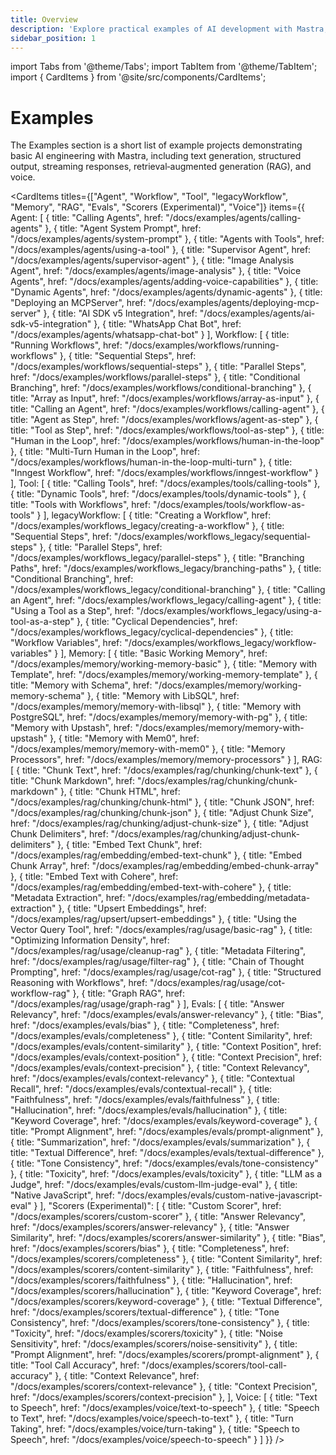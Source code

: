 ```yaml
---
title: Overview
description: 'Explore practical examples of AI development with Mastra, including text generation, RAG implementations, structured outputs, and multi-modal interactions. Learn how to build AI applications using OpenAI, Anthropic, and Google Gemini.'
sidebar_position: 1
---
```


import Tabs from '@theme/Tabs';
import TabItem from '@theme/TabItem';
import { CardItems } from '@site/src/components/CardItems';

# Examples

The Examples section is a short list of example projects demonstrating basic AI engineering with Mastra, including text generation, structured output, streaming responses, retrieval‐augmented generation (RAG), and voice.

<CardItems
titles={["Agent", "Workflow", "Tool", "legacyWorkflow", "Memory", "RAG", "Evals", "Scorers (Experimental)", "Voice"]}
items={{
    Agent: [
      { title: "Calling Agents", href: "/docs/examples/agents/calling-agents" },
      { title: "Agent System Prompt", href: "/docs/examples/agents/system-prompt" },
      { title: "Agents with Tools", href: "/docs/examples/agents/using-a-tool" },
      { title: "Supervisor Agent", href: "/docs/examples/agents/supervisor-agent" },
      { title: "Image Analysis Agent", href: "/docs/examples/agents/image-analysis" },
      { title: "Voice Agents", href: "/docs/examples/agents/adding-voice-capabilities" },
      { title: "Dynamic Agents", href: "/docs/examples/agents/dynamic-agents" },
      { title: "Deploying an MCPServer", href: "/docs/examples/agents/deploying-mcp-server" },
      { title: "AI SDK v5 Integration", href: "/docs/examples/agents/ai-sdk-v5-integration" },
      { title: "WhatsApp Chat Bot", href: "/docs/examples/agents/whatsapp-chat-bot" }
    ],
    Workflow: [
      { title: "Running Workflows", href: "/docs/examples/workflows/running-workflows" },
      { title: "Sequential Steps", href: "/docs/examples/workflows/sequential-steps" },
      { title: "Parallel Steps", href: "/docs/examples/workflows/parallel-steps" },
      { title: "Conditional Branching", href: "/docs/examples/workflows/conditional-branching" },
      { title: "Array as Input", href: "/docs/examples/workflows/array-as-input" },
      { title: "Calling an Agent", href: "/docs/examples/workflows/calling-agent" },
      { title: "Agent as Step", href: "/docs/examples/workflows/agent-as-step" },
      { title: "Tool as Step", href: "/docs/examples/workflows/tool-as-step" },
      { title: "Human in the Loop", href: "/docs/examples/workflows/human-in-the-loop" },
      { title: "Multi-Turn Human in the Loop", href: "/docs/examples/workflows/human-in-the-loop-multi-turn" },
      { title: "Inngest Workflow", href: "/docs/examples/workflows/inngest-workflow" }
    ],
    Tool: [
      { title: "Calling Tools", href: "/docs/examples/tools/calling-tools" },
      { title: "Dynamic Tools", href: "/docs/examples/tools/dynamic-tools" },
      { title: "Tools with Workflows", href: "/docs/examples/tools/workflow-as-tools" }
    ],
    legacyWorkflow: [
      { title: "Creating a Workflow", href: "/docs/examples/workflows_legacy/creating-a-workflow" },
      { title: "Sequential Steps", href: "/docs/examples/workflows_legacy/sequential-steps" },
      { title: "Parallel Steps", href: "/docs/examples/workflows_legacy/parallel-steps" },
      { title: "Branching Paths", href: "/docs/examples/workflows_legacy/branching-paths" },
      { title: "Conditional Branching", href: "/docs/examples/workflows_legacy/conditional-branching" },
      { title: "Calling an Agent", href: "/docs/examples/workflows_legacy/calling-agent" },
      { title: "Using a Tool as a Step", href: "/docs/examples/workflows_legacy/using-a-tool-as-a-step" },
      { title: "Cyclical Dependencies", href: "/docs/examples/workflows_legacy/cyclical-dependencies" },
      { title: "Workflow Variables", href: "/docs/examples/workflows_legacy/workflow-variables" }
    ],
    Memory: [
      { title: "Basic Working Memory", href: "/docs/examples/memory/working-memory-basic" },
      { title: "Memory with Template", href: "/docs/examples/memory/working-memory-template" },
      { title: "Memory with Schema", href: "/docs/examples/memory/working-memory-schema" },
      { title: "Memory with LibSQL", href: "/docs/examples/memory/memory-with-libsql" },
      { title: "Memory with PostgreSQL", href: "/docs/examples/memory/memory-with-pg" },
      { title: "Memory with Upstash", href: "/docs/examples/memory/memory-with-upstash" },
      { title: "Memory with Mem0", href: "/docs/examples/memory/memory-with-mem0" },
      { title: "Memory Processors", href: "/docs/examples/memory/memory-processors" }
    ],
    RAG: [
      { title: "Chunk Text", href: "/docs/examples/rag/chunking/chunk-text" },
      { title: "Chunk Markdown", href: "/docs/examples/rag/chunking/chunk-markdown" },
      { title: "Chunk HTML", href: "/docs/examples/rag/chunking/chunk-html" },
      { title: "Chunk JSON", href: "/docs/examples/rag/chunking/chunk-json" },
      { title: "Adjust Chunk Size", href: "/docs/examples/rag/chunking/adjust-chunk-size" },
      { title: "Adjust Chunk Delimiters", href: "/docs/examples/rag/chunking/adjust-chunk-delimiters" },
      { title: "Embed Text Chunk", href: "/docs/examples/rag/embedding/embed-text-chunk" },
      { title: "Embed Chunk Array", href: "/docs/examples/rag/embedding/embed-chunk-array" },
      { title: "Embed Text with Cohere", href: "/docs/examples/rag/embedding/embed-text-with-cohere" },
      { title: "Metadata Extraction", href: "/docs/examples/rag/embedding/metadata-extraction" },
      { title: "Upsert Embeddings", href: "/docs/examples/rag/upsert/upsert-embeddings" },
      { title: "Using the Vector Query Tool", href: "/docs/examples/rag/usage/basic-rag" },
      { title: "Optimizing Information Density", href: "/docs/examples/rag/usage/cleanup-rag" },
      { title: "Metadata Filtering", href: "/docs/examples/rag/usage/filter-rag" },
      { title: "Chain of Thought Prompting", href: "/docs/examples/rag/usage/cot-rag" },
      { title: "Structured Reasoning with Workflows", href: "/docs/examples/rag/usage/cot-workflow-rag" },
      { title: "Graph RAG", href: "/docs/examples/rag/usage/graph-rag" }
    ],
    Evals: [
      { title: "Answer Relevancy", href: "/docs/examples/evals/answer-relevancy" },
      { title: "Bias", href: "/docs/examples/evals/bias" },
      { title: "Completeness", href: "/docs/examples/evals/completeness" },
      { title: "Content Similarity", href: "/docs/examples/evals/content-similarity" },
      { title: "Context Position", href: "/docs/examples/evals/context-position" },
      { title: "Context Precision", href: "/docs/examples/evals/context-precision" },
      { title: "Context Relevancy", href: "/docs/examples/evals/context-relevancy" },
      { title: "Contextual Recall", href: "/docs/examples/evals/contextual-recall" },
      { title: "Faithfulness", href: "/docs/examples/evals/faithfulness" },
      { title: "Hallucination", href: "/docs/examples/evals/hallucination" },
      { title: "Keyword Coverage", href: "/docs/examples/evals/keyword-coverage" },
      { title: "Prompt Alignment", href: "/docs/examples/evals/prompt-alignment" },
      { title: "Summarization", href: "/docs/examples/evals/summarization" },
      { title: "Textual Difference", href: "/docs/examples/evals/textual-difference" },
      { title: "Tone Consistency", href: "/docs/examples/evals/tone-consistency" },
      { title: "Toxicity", href: "/docs/examples/evals/toxicity" },
      { title: "LLM as a Judge", href: "/docs/examples/evals/custom-llm-judge-eval" },
      { title: "Native JavaScript", href: "/docs/examples/evals/custom-native-javascript-eval" }
    ],
    "Scorers (Experimental)": [
      { title: "Custom Scorer", href: "/docs/examples/scorers/custom-scorer" },
      { title: "Answer Relevancy", href: "/docs/examples/scorers/answer-relevancy" },
      { title: "Answer Similarity", href: "/docs/examples/scorers/answer-similarity" },
      { title: "Bias", href: "/docs/examples/scorers/bias" },
      { title: "Completeness", href: "/docs/examples/scorers/completeness" },
      { title: "Content Similarity", href: "/docs/examples/scorers/content-similarity" },
      { title: "Faithfulness", href: "/docs/examples/scorers/faithfulness" },
      { title: "Hallucination", href: "/docs/examples/scorers/hallucination" },
      { title: "Keyword Coverage", href: "/docs/examples/scorers/keyword-coverage" },
      { title: "Textual Difference", href: "/docs/examples/scorers/textual-difference" },
      { title: "Tone Consistency", href: "/docs/examples/scorers/tone-consistency" },
      { title: "Toxicity", href: "/docs/examples/scorers/toxicity" },
      { title: "Noise Sensitivity", href: "/docs/examples/scorers/noise-sensitivity" },
      { title: "Prompt Alignment", href: "/docs/examples/scorers/prompt-alignment" },
      { title: "Tool Call Accuracy", href: "/docs/examples/scorers/tool-call-accuracy" },
      { title: "Context Relevance", href: "/docs/examples/scorers/context-relevance" },
      { title: "Context Precision", href: "/docs/examples/scorers/context-precision" },
    ],
    Voice: [
      { title: "Text to Speech", href: "/docs/examples/voice/text-to-speech" },
      { title: "Speech to Text", href: "/docs/examples/voice/speech-to-text" },
      { title: "Turn Taking", href: "/docs/examples/voice/turn-taking" },
      { title: "Speech to Speech", href: "/docs/examples/voice/speech-to-speech" }
    ]
  }}
/>
